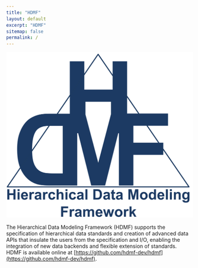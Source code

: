 ```yaml
---
title: "HDMF"
layout: default
excerpt: "HDMF"
sitemap: false
permalink: /
---
```



<img alt="HDMF logo" src="images/hdmf_logo.png" width="550" class="center-block">

The Hierarchical Data Modeling Framework (HDMF) supports the specification of
hierarchical data standards and creation of advanced data APIs that insulate
the users from the specification and I/O, enabling the integration of new
data backends and flexible extension of standards. HDMF is available online at
[https://github.com/hdmf-dev/hdmf](https://github.com/hdmf-dev/hdmf).


